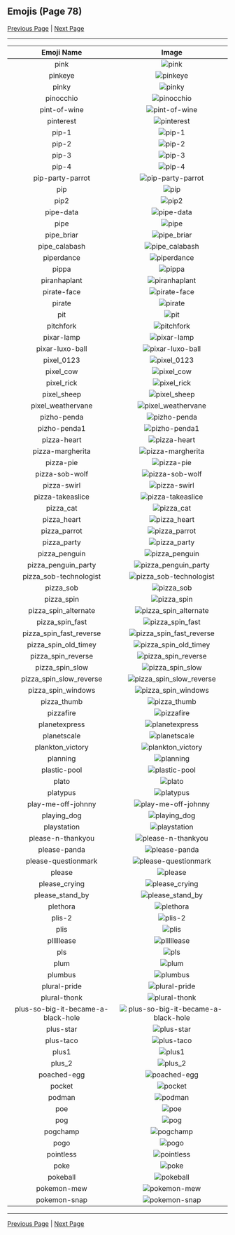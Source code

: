 
## Emojis (Page 78)

[Previous Page](/docs/hc/page-p-0077.md)
  | [Next Page](/docs/hc/page-p-0079.md)

<hr />

|Emoji Name|Image|
| :-: | :-: |
|pink| ![pink](/emojis/hc/pink.jpg)|
|pinkeye| ![pinkeye](/emojis/hc/pinkeye.png)|
|pinky| ![pinky](/emojis/hc/pinky.png)|
|pinocchio| ![pinocchio](/emojis/hc/pinocchio.gif)|
|pint-of-wine| ![pint-of-wine](/emojis/hc/pint-of-wine.png)|
|pinterest| ![pinterest](/emojis/hc/pinterest.png)|
|pip-1| ![pip-1](/emojis/hc/pip-1.png)|
|pip-2| ![pip-2](/emojis/hc/pip-2.png)|
|pip-3| ![pip-3](/emojis/hc/pip-3.png)|
|pip-4| ![pip-4](/emojis/hc/pip-4.png)|
|pip-party-parrot| ![pip-party-parrot](/emojis/hc/pip-party-parrot.gif)|
|pip| ![pip](/emojis/hc/pip.png)|
|pip2| ![pip2](/emojis/hc/pip2.png)|
|pipe-data| ![pipe-data](/emojis/hc/pipe-data.png)|
|pipe| ![pipe](/emojis/hc/pipe.png)|
|pipe_briar| ![pipe_briar](/emojis/hc/pipe_briar.png)|
|pipe_calabash| ![pipe_calabash](/emojis/hc/pipe_calabash.png)|
|piperdance| ![piperdance](/emojis/hc/piperdance.gif)|
|pippa| ![pippa](/emojis/hc/pippa.png)|
|piranhaplant| ![piranhaplant](/emojis/hc/piranhaplant.gif)|
|pirate-face| ![pirate-face](/emojis/hc/pirate-face.gif)|
|pirate| ![pirate](/emojis/hc/pirate.png)|
|pit| ![pit](/emojis/hc/pit.png)|
|pitchfork| ![pitchfork](/emojis/hc/pitchfork.jpg)|
|pixar-lamp| ![pixar-lamp](/emojis/hc/pixar-lamp.gif)|
|pixar-luxo-ball| ![pixar-luxo-ball](/emojis/hc/pixar-luxo-ball.png)|
|pixel_0123| ![pixel_0123](/emojis/hc/pixel_0123.png)|
|pixel_cow| ![pixel_cow](/emojis/hc/pixel_cow.png)|
|pixel_rick| ![pixel_rick](/emojis/hc/pixel_rick.gif)|
|pixel_sheep| ![pixel_sheep](/emojis/hc/pixel_sheep.png)|
|pixel_weathervane| ![pixel_weathervane](/emojis/hc/pixel_weathervane.png)|
|pizho-penda| ![pizho-penda](/emojis/hc/pizho-penda.jpg)|
|pizho-penda1| ![pizho-penda1](/emojis/hc/pizho-penda1.png)|
|pizza-heart| ![pizza-heart](/emojis/hc/pizza-heart.png)|
|pizza-margherita| ![pizza-margherita](/emojis/hc/pizza-margherita.png)|
|pizza-pie| ![pizza-pie](/emojis/hc/pizza-pie.png)|
|pizza-sob-wolf| ![pizza-sob-wolf](/emojis/hc/pizza-sob-wolf.png)|
|pizza-swirl| ![pizza-swirl](/emojis/hc/pizza-swirl.png)|
|pizza-takeaslice| ![pizza-takeaslice](/emojis/hc/pizza-takeaslice.gif)|
|pizza_cat| ![pizza_cat](/emojis/hc/pizza_cat.jpg)|
|pizza_heart| ![pizza_heart](/emojis/hc/pizza_heart.png)|
|pizza_parrot| ![pizza_parrot](/emojis/hc/pizza_parrot.gif)|
|pizza_party| ![pizza_party](/emojis/hc/pizza_party.png)|
|pizza_penguin| ![pizza_penguin](/emojis/hc/pizza_penguin.jpg)|
|pizza_penguin_party| ![pizza_penguin_party](/emojis/hc/pizza_penguin_party.png)|
|pizza_sob-technologist| ![pizza_sob-technologist](/emojis/hc/pizza_sob-technologist.png)|
|pizza_sob| ![pizza_sob](/emojis/hc/pizza_sob.png)|
|pizza_spin| ![pizza_spin](/emojis/hc/pizza_spin.gif)|
|pizza_spin_alternate| ![pizza_spin_alternate](/emojis/hc/pizza_spin_alternate.gif)|
|pizza_spin_fast| ![pizza_spin_fast](/emojis/hc/pizza_spin_fast.gif)|
|pizza_spin_fast_reverse| ![pizza_spin_fast_reverse](/emojis/hc/pizza_spin_fast_reverse.gif)|
|pizza_spin_old_timey| ![pizza_spin_old_timey](/emojis/hc/pizza_spin_old_timey.gif)|
|pizza_spin_reverse| ![pizza_spin_reverse](/emojis/hc/pizza_spin_reverse.gif)|
|pizza_spin_slow| ![pizza_spin_slow](/emojis/hc/pizza_spin_slow.gif)|
|pizza_spin_slow_reverse| ![pizza_spin_slow_reverse](/emojis/hc/pizza_spin_slow_reverse.gif)|
|pizza_spin_windows| ![pizza_spin_windows](/emojis/hc/pizza_spin_windows.gif)|
|pizza_thumb| ![pizza_thumb](/emojis/hc/pizza_thumb.png)|
|pizzafire| ![pizzafire](/emojis/hc/pizzafire.jpg)|
|planetexpress| ![planetexpress](/emojis/hc/planetexpress.png)|
|planetscale| ![planetscale](/emojis/hc/planetscale.png)|
|plankton_victory| ![plankton_victory](/emojis/hc/plankton_victory.png)|
|planning| ![planning](/emojis/hc/planning.png)|
|plastic-pool| ![plastic-pool](/emojis/hc/plastic-pool.png)|
|plato| ![plato](/emojis/hc/plato.png)|
|platypus| ![platypus](/emojis/hc/platypus.gif)|
|play-me-off-johnny| ![play-me-off-johnny](/emojis/hc/play-me-off-johnny.gif)|
|playing_dog| ![playing_dog](/emojis/hc/playing_dog.gif)|
|playstation| ![playstation](/emojis/hc/playstation.png)|
|please-n-thankyou| ![please-n-thankyou](/emojis/hc/please-n-thankyou.png)|
|please-panda| ![please-panda](/emojis/hc/please-panda.png)|
|please-questionmark| ![please-questionmark](/emojis/hc/please-questionmark.png)|
|please| ![please](/emojis/hc/please.png)|
|please_crying| ![please_crying](/emojis/hc/please_crying.png)|
|please_stand_by| ![please_stand_by](/emojis/hc/please_stand_by.gif)|
|plethora| ![plethora](/emojis/hc/plethora.jpg)|
|plis-2| ![plis-2](/emojis/hc/plis-2.png)|
|plis| ![plis](/emojis/hc/plis.png)|
|plllllease| ![plllllease](/emojis/hc/plllllease.png)|
|pls| ![pls](/emojis/hc/pls.png)|
|plum| ![plum](/emojis/hc/plum.png)|
|plumbus| ![plumbus](/emojis/hc/plumbus.png)|
|plural-pride| ![plural-pride](/emojis/hc/plural-pride.png)|
|plural-thonk| ![plural-thonk](/emojis/hc/plural-thonk.png)|
|plus-so-big-it-became-a-black-hole| ![plus-so-big-it-became-a-black-hole](/emojis/hc/plus-so-big-it-became-a-black-hole.jpg)|
|plus-star| ![plus-star](/emojis/hc/plus-star.png)|
|plus-taco| ![plus-taco](/emojis/hc/plus-taco.png)|
|plus1| ![plus1](/emojis/hc/plus1.png)|
|plus_2| ![plus_2](/emojis/hc/plus_2.png)|
|poached-egg| ![poached-egg](/emojis/hc/poached-egg.png)|
|pocket| ![pocket](/emojis/hc/pocket.png)|
|podman| ![podman](/emojis/hc/podman.png)|
|poe| ![poe](/emojis/hc/poe.png)|
|pog| ![pog](/emojis/hc/pog.png)|
|pogchamp| ![pogchamp](/emojis/hc/pogchamp.jpg)|
|pogo| ![pogo](/emojis/hc/pogo.png)|
|pointless| ![pointless](/emojis/hc/pointless.png)|
|poke| ![poke](/emojis/hc/poke.gif)|
|pokeball| ![pokeball](/emojis/hc/pokeball.png)|
|pokemon-mew| ![pokemon-mew](/emojis/hc/pokemon-mew.png)|
|pokemon-snap| ![pokemon-snap](/emojis/hc/pokemon-snap.png)|

<hr/>

[Previous Page](/docs/hc/page-p-0077.md)
  | [Next Page](/docs/hc/page-p-0079.md)